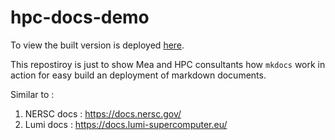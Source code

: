 # hpc-docs-demo

To view the built version is deployed [here](https://negin513.github.io/hpc-docs-demo/). 

This repostiroy is just to show Mea and HPC consultants how `mkdocs` work in action for easy build an deployment of markdown documents. 

Similar to : 
1. NERSC docs : https://docs.nersc.gov/
2. Lumi docs : https://docs.lumi-supercomputer.eu/
